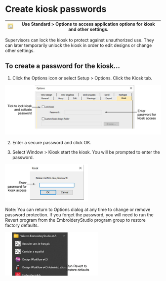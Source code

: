 # Create kiosk passwords

| ![Options.png](assets/Options.png) | Use Standard > Options to access application options for kiosk and other settings. |
| ---------------------------------- | ---------------------------------------------------------------------------------- |

Supervisors can lock the kiosk to protect against unauthorized use. They can later temporarily unlock the kiosk in order to edit designs or change other settings.

## To create a password for the kiosk...

1. Click the Options icon or select Setup > Options. Click the Kiosk tab.

![lettering_kiosk00023.png](assets/lettering_kiosk00023.png)

2. Enter a secure password and click OK.

3. Select Window > Kiosk start the kiosk. You will be prompted to enter the password.

![KioskPasswordConfirm.png](assets/KioskPasswordConfirm.png)

Note: You can return to Options dialog at any time to change or remove password protection. If you forget the password, you will need to run the Revert program from the EmbroideryStudio program group to restore factory defaults.

![WilcomESTools.png](assets/WilcomESTools.png)
